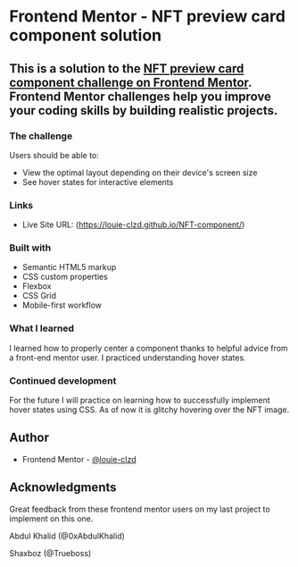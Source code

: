 # Frontend Mentor - NFT preview card component solution

## This is a solution to the [NFT preview card component challenge on Frontend Mentor](https://www.frontendmentor.io/challenges/nft-preview-card-component-SbdUL_w0U). Frontend Mentor challenges help you improve your coding skills by building realistic projects.

### The challenge

Users should be able to:

- View the optimal layout depending on their device's screen size
- See hover states for interactive elements

### Links

- Live Site URL: (https://louie-clzd.github.io/NFT-component/)

### Built with

- Semantic HTML5 markup
- CSS custom properties
- Flexbox
- CSS Grid
- Mobile-first workflow

### What I learned

I learned how to properly center a component thanks to helpful advice from a front-end mentor user. I practiced understanding hover states.

### Continued development

For the future I will practice on learning how to successfully implement hover states using CSS. As of now it is glitchy hovering over the NFT image.

## Author

- Frontend Mentor - [@louie-clzd](https://www.frontendmentor.io/profile/louie-clzd)

## Acknowledgments

Great feedback from these frontend mentor users on my last project to implement on this one.

Abdul Khalid (@0xAbdulKhalid)

Shaxboz (@Trueboss)
